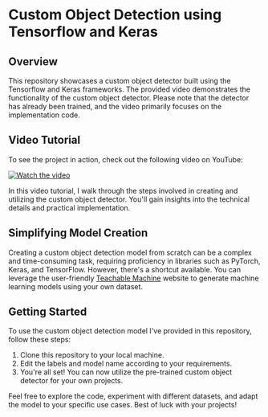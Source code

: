 # Custom Object Detection using Tensorflow and Keras

## Overview

This repository showcases a custom object detector built using the Tensorflow and Keras frameworks. The provided video demonstrates the functionality of the custom object detector. Please note that the detector has already been trained, and the video primarily focuses on the implementation code.

## Video Tutorial

To see the project in action, check out the following video on YouTube:

[![Watch the video](https://img.youtube.com/vi/4RVMltXmY2A/0.jpg)](https://www.youtube.com/watch?v=4RVMltXmY2A)

In this video tutorial, I walk through the steps involved in creating and utilizing the custom object detector. You'll gain insights into the technical details and practical implementation.

## Simplifying Model Creation

Creating a custom object detection model from scratch can be a complex and time-consuming task, requiring proficiency in libraries such as PyTorch, Keras, and TensorFlow. However, there's a shortcut available. You can leverage the user-friendly [Teachable Machine](https://teachablemachine.withgoogle.com/) website to generate machine learning models using your own dataset.

## Getting Started

To use the custom object detection model I've provided in this repository, follow these steps:

1. Clone this repository to your local machine.
2. Edit the labels and model name according to your requirements.
3. You're all set! You can now utilize the pre-trained custom object detector for your own projects.

Feel free to explore the code, experiment with different datasets, and adapt the model to your specific use cases. Best of luck with your projects!

